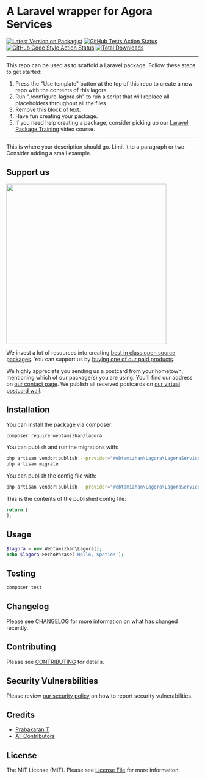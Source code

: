 # A Laravel wrapper for Agora Services

[![Latest Version on Packagist](https://img.shields.io/packagist/v/webtamizhan/lagora.svg?style=flat-square)](https://packagist.org/packages/webtamizhan/lagora)
[![GitHub Tests Action Status](https://img.shields.io/github/workflow/status/webtamizhan/lagora/run-tests?label=tests)](https://github.com/webtamizhan/lagora/actions?query=workflow%3Arun-tests+branch%3Amain)
[![GitHub Code Style Action Status](https://img.shields.io/github/workflow/status/webtamizhan/lagora/Check%20&%20fix%20styling?label=code%20style)](https://github.com/webtamizhan/lagora/actions?query=workflow%3A"Check+%26+fix+styling"+branch%3Amain)
[![Total Downloads](https://img.shields.io/packagist/dt/webtamizhan/lagora.svg?style=flat-square)](https://packagist.org/packages/webtamizhan/lagora)

---
This repo can be used as to scaffold a Laravel package. Follow these steps to get started:

1. Press the "Use template" button at the top of this repo to create a new repo with the contents of this lagora
2. Run "./configure-lagora.sh" to run a script that will replace all placeholders throughout all the files
3. Remove this block of text.
4. Have fun creating your package.
5. If you need help creating a package, consider picking up our <a href="https://laravelpackage.training">Laravel Package Training</a> video course.
---

This is where your description should go. Limit it to a paragraph or two. Consider adding a small example.

## Support us

[<img src="https://github-ads.s3.eu-central-1.amazonaws.com/lagora.jpg?t=1" width="419px" />](https://spatie.be/github-ad-click/lagora)

We invest a lot of resources into creating [best in class open source packages](https://spatie.be/open-source). You can support us by [buying one of our paid products](https://spatie.be/open-source/support-us).

We highly appreciate you sending us a postcard from your hometown, mentioning which of our package(s) you are using. You'll find our address on [our contact page](https://spatie.be/about-us). We publish all received postcards on [our virtual postcard wall](https://spatie.be/open-source/postcards).

## Installation

You can install the package via composer:

```bash
composer require webtamizhan/lagora
```

You can publish and run the migrations with:

```bash
php artisan vendor:publish --provider="Webtamizhan\Lagora\LagoraServiceProvider" --tag="lagora-migrations"
php artisan migrate
```

You can publish the config file with:
```bash
php artisan vendor:publish --provider="Webtamizhan\Lagora\LagoraServiceProvider" --tag="lagora-config"
```

This is the contents of the published config file:

```php
return [
];
```

## Usage

```php
$lagora = new Webtamizhan\Lagora();
echo $lagora->echoPhrase('Hello, Spatie!');
```

## Testing

```bash
composer test
```

## Changelog

Please see [CHANGELOG](CHANGELOG.md) for more information on what has changed recently.

## Contributing

Please see [CONTRIBUTING](.github/CONTRIBUTING.md) for details.

## Security Vulnerabilities

Please review [our security policy](../../security/policy) on how to report security vulnerabilities.

## Credits

- [Prabakaran T](https://github.com/webtamizhan)
- [All Contributors](../../contributors)

## License

The MIT License (MIT). Please see [License File](LICENSE.md) for more information.
